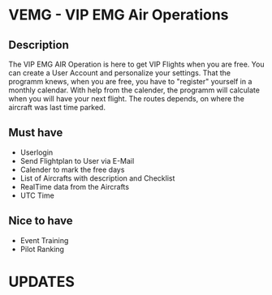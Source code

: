 # VEMG - VIP EMG Air Operations

## Description
The VIP EMG AIR Operation is here to get VIP Flights when you are free. You can create a User Account and personalize your settings. That the programm knews, when you are free, you have to "register" yourself in a monthly calendar. With help from the calender, the programm will calculate when you will have your next flight. The routes depends, on where the aircraft was last time parked. 

## Must have

* Userlogin
* Send Flightplan to User via E-Mail
* Calender to mark the free days
* List of Aircrafts with description and Checklist
* RealTime data from the Aircrafts
* UTC Time

## Nice to have


* Event Training
* Pilot Ranking

# UPDATES
